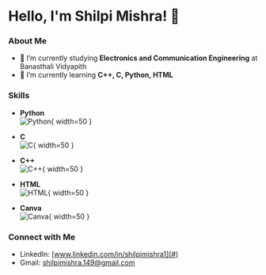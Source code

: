 # Hello, I'm Shilpi Mishra! 👋

### About Me
- 🔭 I’m currently studying **Electronics and Communication Engineering** at Banasthali Vidyapith
- 🌱 I’m currently learning **C++, C, Python, HTML**

### Skills

- **Python**  
  ![Python](https://cdn.jsdelivr.net/gh/devicons/devicon/icons/python/python-original.svg){ width=50 }

- **C**  
  ![C](https://cdn.jsdelivr.net/gh/devicons/devicon/icons/c/c-original.svg){ width=50 }

- **C++**  
  ![C++](https://cdn.jsdelivr.net/gh/devicons/devicon/icons/cplusplus/cplusplus-original.svg){ width=50 }

- **HTML**  
  ![HTML](https://cdn.jsdelivr.net/gh/devicons/devicon/icons/html5/html5-original.svg){ width=50 }

- **Canva**  
  ![Canva](https://cdn.jsdelivr.net/gh/devicons/devicon/icons/canva/canva-original.svg){ width=50 }




### Connect with Me

- LinkedIn: [www.linkedin.com/in/shilpimishra1](#)
- Gmail: [shilpimishra.149@gmail.com](#)
  




